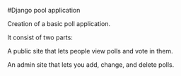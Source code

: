 #Django pool application

Creation of a basic poll application.

It consist of two parts:

A public site that lets people view polls and vote in them.

An admin site that lets you add, change, and delete polls.
